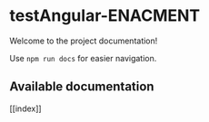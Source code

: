 # testAngular-ENACMENT

Welcome to the project documentation!

Use `npm run docs` for easier navigation.

## Available documentation

[[index]]
